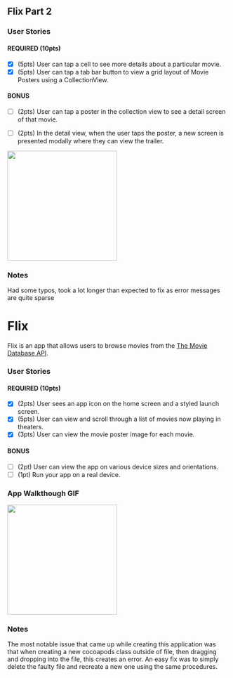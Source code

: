 ## Flix Part 2

### User Stories

#### REQUIRED (10pts)
- [x] (5pts) User can tap a cell to see more details about a particular movie.
- [x] (5pts) User can tap a tab bar button to view a grid layout of Movie Posters using a CollectionView.

#### BONUS
- [ ] (2pts) User can tap a poster in the collection view to see a detail screen of that movie.
- [ ] (2pts) In the detail view, when the user taps the poster, a new screen is presented modally where they can view the trailer.


<img src="https://recordit.co/iERgRioGWL" width=250><br>

### Notes
Had some typos, took a lot longer than expected to fix as error messages are quite sparse

# Flix

Flix is an app that allows users to browse movies from the [The Movie Database API](http://docs.themoviedb.apiary.io/#).


### User Stories

#### REQUIRED (10pts)
- [x] (2pts) User sees an app icon on the home screen and a styled launch screen.
- [x] (5pts) User can view and scroll through a list of movies now playing in theaters.
- [x] (3pts) User can view the movie poster image for each movie.

#### BONUS
- [ ] (2pt) User can view the app on various device sizes and orientations.
- [ ] (1pt) Run your app on a real device.

### App Walkthough GIF

<img src="http://g.recordit.co/D1JWaXVT1s.gif" width=250><br>

### Notes
The most notable issue that came up while creating this application was that when creating a new cocoapods class outside of
file, then dragging and dropping into the file, this creates an error.
An easy fix was to simply delete the faulty file and recreate a new one using the same procedures.
